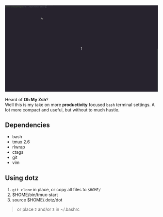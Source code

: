 ![demo](.dotz/dotz-demo.gif)

Heard of **Oh My Zsh**?  
Well this is my take on more **productivity** focused `bash` terminal settings. A lot more compact and useful, but without to much hustle.  

## Dependencies  
 - bash
 - tmux 2.6
 - rlwrap
 - ctags
 - git
 - vim


## Using dotz

 1. `git clone` in place, or copy all files to `$HOME/`
 2. $HOME/bin/tmux-start
 3. source $HOME/.dotz/dot

> or place `2` and/or `3` in ~/.bashrc
  
